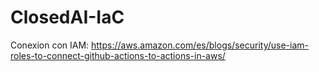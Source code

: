 # ClosedAI-IaC


Conexion con IAM:
https://aws.amazon.com/es/blogs/security/use-iam-roles-to-connect-github-actions-to-actions-in-aws/
